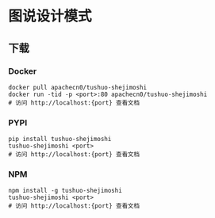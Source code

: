 # 图说设计模式

## 下载

### Docker

```
docker pull apachecn0/tushuo-shejimoshi
docker run -tid -p <port>:80 apachecn0/tushuo-shejimoshi
# 访问 http://localhost:{port} 查看文档
```

### PYPI

```
pip install tushuo-shejimoshi
tushuo-shejimoshi <port>
# 访问 http://localhost:{port} 查看文档
```

### NPM

```
npm install -g tushuo-shejimoshi
tushuo-shejimoshi <port>
# 访问 http://localhost:{port} 查看文档
```